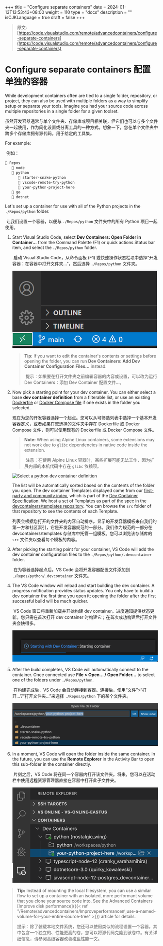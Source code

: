 +++
title = "Configure separate containers"
date = 2024-01-13T13:53:43+08:00
weight = 110
type = "docs"
description = ""
isCJKLanguage = true
draft = false
+++

> 原文: [https://code.visualstudio.com/remote/advancedcontainers/configure-separate-containers](https://code.visualstudio.com/remote/advancedcontainers/configure-separate-containers)

# Configure separate containers 配置单独的容器



While development containers often are tied to a single folder, repository, or project, they can also be used with multiple folders as a way to simplify setup or separate your tools. Imagine you had your source code across multiple repositories in a single folder for a given toolset.

​​	虽然开发容器通常与单个文件夹、存储库或项目相关联，但它们也可以与多个文件夹一起使用，作为简化设置或分离工具的一种方式。想象一下，您在单个文件夹中跨多个存储库拥有源代码，用于给定的工具集。

For example:

​​	例如：

```
📁 Repos
   📁 node
   📁 python
      📁 starter-snake-python
      📁 vscode-remote-try-python
      📁 your-python-project-here
   📁 go
   📁 dotnet
```

Let's set up a container for use with all of the Python projects in the `./Repos/python` folder.

​​	让我们设置一个容器，以便与 `./Repos/python` 文件夹中的所有 Python 项目一起使用。

1. Start Visual Studio Code, select **Dev Containers: Open Folder in Container...** from the Command Palette (F1) or quick actions Status bar item, and select the `./Repos/python` folder.

   ​​	启动 Visual Studio Code，从命令面板 (F1) 或快速操作状态栏项中选择“开发容器：在容器中打开文件夹...”，然后选择 `./Repos/python` 文件夹。

   ![Quick actions Status bar item](./Configureseparatecontainers_img/remote-dev-status-bar.png)

   > **Tip:** If you want to edit the container's contents or settings before opening the folder, you can run **Dev Containers: Add Dev Container Configuration Files...** instead.
   >
   > ​​	提示：如果要在打开文件夹之前编辑容器的内容或设置，可以改为运行 Dev Containers：添加 Dev Container 配置文件...。

2. Now pick a starting point for your dev container. You can either select a base **dev container definition** from a filterable list, or use an existing [Dockerfile](https://docs.docker.com/engine/reference/builder/) or [Docker Compose file](https://docs.docker.com/compose/compose-file/#compose-file-structure-and-examples) if one exists in the folder you selected.

   ​​	现在为您的开发容器选择一个起点。您可以从可筛选列表中选择一个基本开发容器定义，或者如果在您选择的文件夹中存在 Dockerfile 或 Docker Compose 文件，则可以使用现有的 Dockerfile 或 Docker Compose 文件。

   > **Note:** When using Alpine Linux containers, some extensions may not work due to `glibc` dependencies in native code inside the extension.
   >
   > ​​	注意：在使用 Alpine Linux 容器时，某些扩展可能无法工作，因为扩展内部的本机代码中存在 `glibc` 依赖项。

   ![Select a python dev container definition](https://code.visualstudio.com/assets/remote/advancedcontainers/configure-separate-containers/select-dev-container-def-python.png)

   The list will be automatically sorted based on the contents of the folder you open. The dev container Templates displayed come from our [first-party and community index](https://containers.dev/templates), which is part of the [Dev Container Specification](https://containers.dev/). We host a set of Templates as part of the spec in the [devcontainers/templates repository](https://github.com/devcontainers/templates). You can browse the `src` folder of that repository to see the contents of each Template.

   ​​	列表会根据您打开的文件夹的内容自动排序。显示的开发容器模板来自我们的第一方和社区索引，它是开发容器规范的一部分。我们作为规范的一部分在 devcontainers/templates 存储库中托管一组模板。您可以浏览该存储库的 `src` 文件夹以查看每个模板的内容。

3. After picking the starting point for your container, VS Code will add the dev container configuration files to the `./Repos/python/.devcontainer` folder.

   ​​	在为容器选择起点后，VS Code 会将开发容器配置文件添加到 `./Repos/python/.devcontainer` 文件夹。

4. The VS Code window will reload and start building the dev container. A progress notification provides status updates. You only have to build a dev container the first time you open it; opening the folder after the first successful build will be much quicker.

   ​​	VS Code 窗口将重新加载并开始构建 dev container。进度通知提供状态更新。您只需在首次打开 dev container 时构建它；在首次成功构建后打开文件夹会快得多。

   ![Dev Container Progress Notification](./Configureseparatecontainers_img/dev-container-progress.png)

5. After the build completes, VS Code will automatically connect to the container. Once connected use **File > Open... / Open Folder...** to select one of the folders under `./Repos/python`.

   ​​	在构建完成后，VS Code 会自动连接到容器。连接后，使用“文件”>“打开...”/“打开文件夹...”来选择 `./Repos/python` 下的某个文件夹。

   ![Open python folder in the container](./Configureseparatecontainers_img/open-folder-python.png)

6. In a moment, VS Code will open the folder inside the same container. In the future, you can use the **Remote Explorer** in the Activity Bar to open this sub-folder in the container directly.

   ​​	片刻之后，VS Code 将在同一个容器内打开该文件夹。将来，您可以在活动栏中使用远程资源管理器直接在容器中打开此子文件夹。

   ![Container explorer with multiple folders under python container](./Configureseparatecontainers_img/containers-explorer-python.png)

> **Tip:** Instead of mounting the local filesystem, you can use a similar flow to set up a container with an isolated, more performant volume that you clone your source code into. See the Advanced Containers [Improve disk performance]({{< ref "/Remote/advancedcontainers/Improveperformance#_use-a-named-volume-for-your-entire-source-tree" >}}) article for details.
>
> ​​	提示：除了装载本地文件系统，您还可以使用类似的流程设置一个容器，其中包含一个独立的、性能更高的卷，您可以将源代码克隆到该卷中。有关详细信息，请参阅高级容器改善磁盘性能一文。
